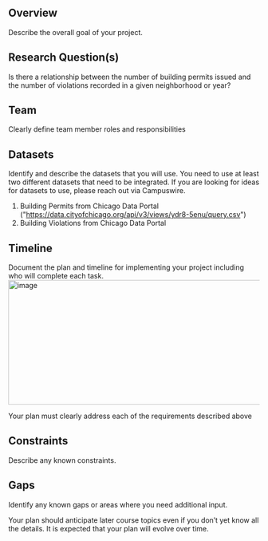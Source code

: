 ## Overview
Describe the overall goal of your project.

## Research Question(s)
Is there a relationship between the number of building permits issued and the number of violations recorded in a given neighborhood or year?

## Team
Clearly define team member roles and responsibilities 

## Datasets
Identify and describe the datasets that you will use. You need to use at least two different datasets that need to be integrated. If you are looking for ideas for datasets to use, please reach out via Campuswire.
1. Building Permits from Chicago Data Portal ("https://data.cityofchicago.org/api/v3/views/ydr8-5enu/query.csv")
3. Building Violations from Chicago Data Portal

## Timeline
Document the plan and timeline for implementing your project including who will complete each task.
<img width="700" height="250" alt="image" src="https://github.com/user-attachments/assets/1ead0bb1-601b-4f75-8550-ba22ec9584d3" />

Your plan must clearly address each of the requirements described above

## Constraints
Describe any known constraints. 

## Gaps
Identify any known gaps or areas where you need additional input.

Your plan should anticipate later course topics even if you don’t yet know all the details. It is expected that your plan will evolve over time.
